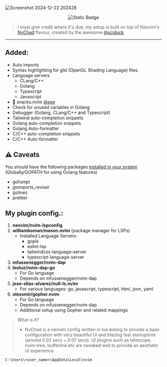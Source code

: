![Screenshot 2024-12-22 202428](https://github.com/user-attachments/assets/3820b2e9-e8a9-4517-8a19-6669f4f9f1ac)

<div align="center">

![Static Badge](https://img.shields.io/badge/Neovim-phukon-blueviolet.svg?style=flat-square&logo=Neovim&color=90E59A&logoColor=white)

</div>

> I must give credit where it's due, my setup is built on top of Neovim's [NvChad](https://nvchad.com/) flavour, created by the awesome [@sciduck](https://github.com/siduck)

---

## Added:

- Auto imports
- Syntax highlighting for glsl (OpenGL Shading Language) files.
- Language servers
  - CLang/C++
  - Golang
  - Typescript
  - Javascript
- 🍿 snacks.nvim [@see](https://github.com/folke/snacks.nvim)
- Check for unused variables in Golang
- Debugger (Golang, CLang/C++ and Typescript)
- Tailwind auto-completion snippets
- Golang auto-completion snippets
- Golang Auto-formatter
- C/C++ auto-completion snippets
- C/C++ Auto-formatter

## ⚠ Caveats

You should have the following packages <u>installed in your system</u> (Globally/GOPATH for using Golang features)

- gofumpt
- goimports_reviser
- golines
- prettier

## My plugin config.:

1. **neovim/nvim-lspconfig**
2. **williamboman/mason.nvim** (package manager for LSPs)
   - Installed Language Servers:
     - gopls
     - eslint-lsp
     - tailwindcss-language-server
     - typescript-language-server
3. **mfussenegger/nvim-dap**
4. **leoluz/nvim-dap-go**
   - For Go language
   - Depends on mfussenegger/nvim-dap
5. **jose-elias-alvarez/null-ls.nvim**
   - For various languages: go, javascript, typescript, html, json, yaml
6. **olexsmir/gopher.nvim**
   - For Go language
   - Depends on mfussenegger/nvim-dap
   - Additional setup using Gopher and related mappings

> What is it?
>
> - NvChad is a neovim config written in lua aiming to provide a base configuration with very beautiful UI and blazing fast startuptime (around 0.02 secs ~ 0.07 secs). UI plugins such as telescope, nvim-tree, bufferline etc are tweaked well to provide an aesthetic UI experience.

`C:\Users\<user_name>\AppData\Local\nvim`

